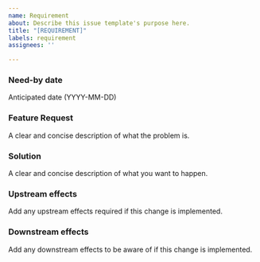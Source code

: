 ```yaml
---
name: Requirement
about: Describe this issue template's purpose here.
title: "[REQUIREMENT]"
labels: requirement
assignees: ''

---
```


### Need-by date
Anticipated date (YYYY-MM-DD)

### Feature Request
A clear and concise description of what the problem is. 

### Solution
A clear and concise description of what you want to happen.

### Upstream effects
Add any upstream effects required if this change is implemented.

### Downstream effects
Add any downstream effects to be aware of if this change is implemented.
